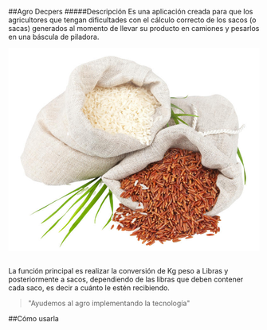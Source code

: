 ##Agro Decpers
#####Descripción
Es una aplicación creada para que los agricultores que tengan dificultades con el cálculo correcto de los sacos (o sacas) generados al momento de llevar su producto en camiones y pesarlos en una báscula de piladora.

<html>
	<div style="display: flex; justify-content:center; width: 100%;">
	<img src="images/saca_de_gramineas.jpg" alt="saca_de_gramineas">
	</div>
	<br>
</html>

La función principal es realizar la conversión de Kg peso a Libras y posteriormente a sacos, dependiendo de las libras que deben contener cada saco, es decir a cuánto le estén recibiendo.

>"Ayudemos al agro implementando la tecnología"

##Cómo usarla
